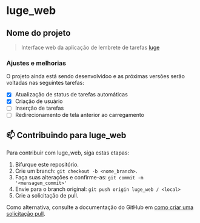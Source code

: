 # luge_web

## Nome do projeto

> Interface web da aplicação de lembrete de tarefas [luge](https://github.com/Gabriel-Lucena/luge.git)

### Ajustes e melhorias

O projeto ainda está sendo desenvolvidoo e as próximas versões serão voltadas nas seguintes tarefas:

- [x] Atualização de status de tarefas automáticas
- [x] Criação de usuário
- [ ] Inserção de tarefas
- [ ] Redirecionamento de tela anterior ao carregamento

## 📫 Contribuindo para luge_web

Para contribuir com luge_web, siga estas etapas:

1. Bifurque este repositório.
2. Crie um branch: `git checkout -b <nome_branch>`.
3. Faça suas alterações e confirme-as: `git commit -m '<mensagem_commit>'`
4. Envie para o branch original: `git push origin luge_web / <local>`
5. Crie a solicitação de pull.

Como alternativa, consulte a documentação do GitHub em [como criar uma solicitação pull](https://help.github.com/en/github/collaborating-with-issues-and-pull-requests/creating-a-pull-request).
